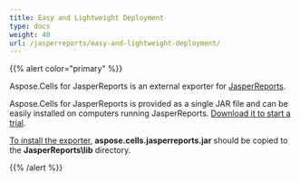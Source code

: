 ```yaml
---
title: Easy and Lightweight Deployment
type: docs
weight: 40
url: /jasperreports/easy-and-lightweight-deployment/
---
```


{{% alert color="primary" %}}

Aspose.Cells for JasperReports is an external exporter for [JasperReports](https://community.jaspersoft.com/project/jasperreports-library).

Aspose.Cells for JasperReports is provided as a single JAR file and can be easily installed on computers running JasperReports. [Download it to start a trial](https://downloads.aspose.com/cells/jasperreports).

[To install the exporter](/cells/jasperreports/installation/), **aspose.cells.jasperreports.jar** should be copied to the **JasperReports\lib** directory.

{{% /alert %}}
